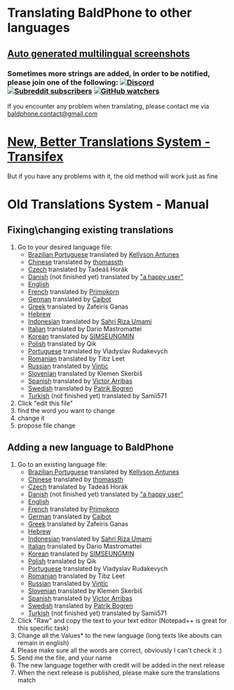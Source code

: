 # Translating BaldPhone to other languages
## [Auto generated multilingual screenshots](https://github.com/UriahShaulMandel/BaldPhoneCompanion)
### Sometimes more strings are added, in order to be notified, please join one of the following: [![Discord](https://img.shields.io/discord/633644055779213362?label=Chat%20%28Discord%29)](https://discord.gg/K4XTNWN) [![Subreddit subscribers](https://img.shields.io/reddit/subreddit-subscribers/baldphone?color=orange)](https://reddit.com/r/baldphone) [![GitHub watchers](https://img.shields.io/github/watchers/UriahShaulMandel/BaldPhone)](https://github.com/UriahShaulMandel/BaldPhone/watchers)
 If you encounter any problem when translating, please contact me via baldphone.contact@gmail.com

# [New, Better Translations System - Transifex](https://www.transifex.com/baldphone/baldphone/)
But if you have any problems with it, the old method will work just as fine
# Old Translations System - Manual
## Fixing\changing existing translations
 1. Go to your desired language file: 
    - [Brazilian Portuguese](https://github.com/UriahShaulMandel/BaldPhone/blob/master/app/src/main/res/values-pt-rBR/strings.xml) translated by [Kellyson Antunes](https://github.com/kellysonantunes)
    - [Chinese](https://github.com/UriahShaulMandel/BaldPhone/blob/master/app/src/main/res/values-zh/strings.xml) translated by [thomassth](https://github.com/thomassth)
    - [Czech](https://github.com/UriahShaulMandel/BaldPhone/blob/master/app/src/main/res/values-cs/strings.xml) translated by Tadeáš Horák
    - [Danish](https://github.com/UriahShaulMandel/BaldPhone/blob/master/app/src/main/res/values-da/strings.xml) (not finished yet) translated by ["a happy user"](https://github.com/DBC-226)
    - [English](https://github.com/UriahShaulMandel/BaldPhone/blob/master/app/src/main/res/values/strings.xml)
    - [French](https://github.com/UriahShaulMandel/BaldPhone/blob/master/app/src/main/res/values-fr/strings.xml) translated by [Primokorn](https://github.com/Primokorn)
    - [German](https://github.com/UriahShaulMandel/BaldPhone/blob/master/app/src/main/res/values-de/strings.xml) translated by [Caibot](https://github.com/Caibot)
    - [Greek](https://github.com/UriahShaulMandel/BaldPhone/blob/master/app/src/main/res/values-el/strings.xml) translated by Zafeiris Ganas
    - [Hebrew](https://github.com/UriahShaulMandel/BaldPhone/blob/master/app/src/main/res/values-iw/strings.xml)
    - [Indonesian](https://github.com/UriahShaulMandel/BaldPhone/blob/master/app/src/main/res/values-id/strings.xml) translated by [Sahri Riza Umami](https://github.com/rizaumami)
    - [Italian](https://github.com/UriahShaulMandel/BaldPhone/blob/master/app/src/main/res/values-it/strings.xml) translated by Dario Mastromattei
    - [Korean](https://github.com/UriahShaulMandel/BaldPhone/blob/master/app/src/main/res/values-ko/strings.xml) translated by [SIMSEUNGMIN](https://github.com/SIMSEUNGMIN)
    - [Polish](https://github.com/UriahShaulMandel/BaldPhone/blob/master/app/src/main/res/values-pl/strings.xml) translated by Qik
    - [Portuguese](https://github.com/UriahShaulMandel/BaldPhone/blob/master/app/src/main/res/values-pt/strings.xml) translated by Vladyslav Rudakevych
    - [Romanian](https://github.com/UriahShaulMandel/BaldPhone/blob/master/app/src/main/res/values-ro/strings.xml) translated by Tibz Leet
    - [Russian](https://github.com/UriahShaulMandel/BaldPhone/blob/master/app/src/main/res/values-ru/strings.xml) translated by [Vintic](https://github.com/Vintic)
    - [Slovenian](https://github.com/UriahShaulMandel/BaldPhone/blob/master/app/src/main/res/values-sl/strings.xml) translated by Klemen Skerbiš
    - [Spanish](https://github.com/UriahShaulMandel/BaldPhone/blob/master/app/src/main/res/values-es/strings.xml) translated by [Victor Arribas](https://github.com/varhub)
    - [Swedish](https://github.com/UriahShaulMandel/BaldPhone/blob/master/app/src/main/res/values-sv/strings.xml) translated by [Patrik Bogren](https://github.com/mmFooD)
    - [Turkish](https://github.com/UriahShaulMandel/BaldPhone/blob/master/app/src/main/res/values-tr/strings.xml) (not finished yet) translated by Samii571
 2. Click "edit this file" 
 3. find the word you want to change
 4. change it
 5. propose file change

## Adding a new language to BaldPhone
 1. Go to an existing language file: 
    - [Brazilian Portuguese](https://github.com/UriahShaulMandel/BaldPhone/blob/master/app/src/main/res/values-pt-rBR/strings.xml) translated by [Kellyson Antunes](https://github.com/kellysonantunes)
    - [Chinese](https://github.com/UriahShaulMandel/BaldPhone/blob/master/app/src/main/res/values-zh/strings.xml) translated by [thomassth](https://github.com/thomassth)
    - [Czech](https://github.com/UriahShaulMandel/BaldPhone/blob/master/app/src/main/res/values-cs/strings.xml) translated by Tadeáš Horák
    - [Danish](https://github.com/UriahShaulMandel/BaldPhone/blob/master/app/src/main/res/values-da/strings.xml) (not finished yet) translated by ["a happy user"](https://github.com/DBC-226)
    - [English](https://github.com/UriahShaulMandel/BaldPhone/blob/master/app/src/main/res/values/strings.xml)
    - [French](https://github.com/UriahShaulMandel/BaldPhone/blob/master/app/src/main/res/values-fr/strings.xml) translated by [Primokorn](https://github.com/Primokorn)
    - [German](https://github.com/UriahShaulMandel/BaldPhone/blob/master/app/src/main/res/values-de/strings.xml) translated by [Caibot](https://github.com/Caibot)
    - [Greek](https://github.com/UriahShaulMandel/BaldPhone/blob/master/app/src/main/res/values-el/strings.xml) translated by Zafeiris Ganas
    - [Hebrew](https://github.com/UriahShaulMandel/BaldPhone/blob/master/app/src/main/res/values-iw/strings.xml)
    - [Indonesian](https://github.com/UriahShaulMandel/BaldPhone/blob/master/app/src/main/res/values-id/strings.xml) translated by [Sahri Riza Umami](https://github.com/rizaumami)
    - [Italian](https://github.com/UriahShaulMandel/BaldPhone/blob/master/app/src/main/res/values-it/strings.xml) translated by Dario Mastromattei
    - [Korean](https://github.com/UriahShaulMandel/BaldPhone/blob/master/app/src/main/res/values-ko/strings.xml) translated by [SIMSEUNGMIN](https://github.com/SIMSEUNGMIN)
    - [Polish](https://github.com/UriahShaulMandel/BaldPhone/blob/master/app/src/main/res/values-pl/strings.xml) translated by Qik
    - [Portuguese](https://github.com/UriahShaulMandel/BaldPhone/blob/master/app/src/main/res/values-pt/strings.xml) translated by Vladyslav Rudakevych
    - [Romanian](https://github.com/UriahShaulMandel/BaldPhone/blob/master/app/src/main/res/values-ro/strings.xml) translated by Tibz Leet
    - [Russian](https://github.com/UriahShaulMandel/BaldPhone/blob/master/app/src/main/res/values-ru/strings.xml) translated by [Vintic](https://github.com/Vintic)
    - [Slovenian](https://github.com/UriahShaulMandel/BaldPhone/blob/master/app/src/main/res/values-sl/strings.xml) translated by Klemen Skerbiš
    - [Spanish](https://github.com/UriahShaulMandel/BaldPhone/blob/master/app/src/main/res/values-es/strings.xml) translated by [Victor Arribas](https://github.com/varhub)
    - [Swedish](https://github.com/UriahShaulMandel/BaldPhone/blob/master/app/src/main/res/values-sv/strings.xml) translated by [Patrik Bogren](https://github.com/mmFooD)
    - [Turkish](https://github.com/UriahShaulMandel/BaldPhone/blob/master/app/src/main/res/values-tr/strings.xml) (not finished yet) translated by Samii571
 2. Click "Raw" and copy the text to your text editor (Notepad++ is great for this specific task) 
 3. Change all the Values* to the new language (long texts like abouts can remain in english) <!-- Why this "*"? -->
 4. Please make sure all the words are correct, obviously I can't check it :)
 5. Send me the file, and your name
 6. The new language together with credit will be added in the next release
 7. When the next release is published, please make sure the translations match
